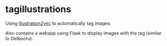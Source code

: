 # tagillustrations

Using [illustration2vec](http://illustration2vec.net) to automatically tag images.

Also contains a webapp using Flask to display images with the tag (similar to Gelbooru).

